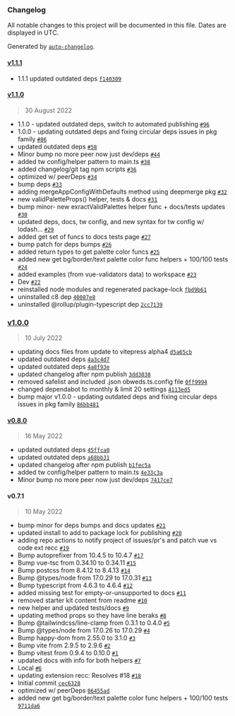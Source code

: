 ### Changelog

All notable changes to this project will be documented in this file. Dates are displayed in UTC.

Generated by [`auto-changelog`](https://github.com/CookPete/auto-changelog).

#### [v1.1.1](https://github.com/obewds/vue-component-helpers/compare/v1.1.0...v1.1.1)

- 1.1.1 updated outdated deps [`f140309`](https://github.com/obewds/vue-component-helpers/commit/f140309c0839804e7e07ce6c30410b3cb725707c)

#### [v1.1.0](https://github.com/obewds/vue-component-helpers/compare/v1.0.0...v1.1.0)

> 30 August 2022

- 1.1.0 - updated outdated deps, switch to automated publishing [`#96`](https://github.com/obewds/vue-component-helpers/pull/96)
- 1.0.0 - updating outdated deps and fixing circular deps issues in pkg family [`#86`](https://github.com/obewds/vue-component-helpers/pull/86)
- updated outdated deps [`#58`](https://github.com/obewds/vue-component-helpers/pull/58)
- Minor bump no more peer now just dev/deps [`#44`](https://github.com/obewds/vue-component-helpers/pull/44)
- added tw config/helper pattern to main.ts [`#38`](https://github.com/obewds/vue-component-helpers/pull/38)
- added changelog/git tag npm scripts [`#36`](https://github.com/obewds/vue-component-helpers/pull/36)
- optimized w/ peerDeps [`#34`](https://github.com/obewds/vue-component-helpers/pull/34)
- bump deps [`#33`](https://github.com/obewds/vue-component-helpers/pull/33)
- adding mergeAppConfigWithDefaults method using deepmerge pkg [`#32`](https://github.com/obewds/vue-component-helpers/pull/32)
- new validPaletteProps() helper, tests & docs [`#31`](https://github.com/obewds/vue-component-helpers/pull/31)
- bump minor- new exractValidPalettes helper func + docs/tests updates [`#30`](https://github.com/obewds/vue-component-helpers/pull/30)
- updated deps, docs, tw config, and new syntax for tw config w/ lodash… [`#29`](https://github.com/obewds/vue-component-helpers/pull/29)
- added get set of funcs to docs tests page [`#27`](https://github.com/obewds/vue-component-helpers/pull/27)
- bump patch for deps bumps [`#26`](https://github.com/obewds/vue-component-helpers/pull/26)
- added return types to get palette color funcs [`#25`](https://github.com/obewds/vue-component-helpers/pull/25)
- added new get bg/border/text palette color func helpers + 100/100 tests [`#24`](https://github.com/obewds/vue-component-helpers/pull/24)
- added examples (from vue-validators data) to workspace [`#23`](https://github.com/obewds/vue-component-helpers/pull/23)
- Dev [`#22`](https://github.com/obewds/vue-component-helpers/pull/22)
- reinstalled node modules and regenerated package-lock [`fbd9b61`](https://github.com/obewds/vue-component-helpers/commit/fbd9b612d534ffc7659428215470bdaca49191d9)
- uninstalled c8 dep [`40087e8`](https://github.com/obewds/vue-component-helpers/commit/40087e8d69a214210ca8ffe78c2fd345552c32cc)
- uninstalled @rollup/plugin-typescript dep [`2cc7139`](https://github.com/obewds/vue-component-helpers/commit/2cc71397996b38e0a9a84110ee8ce172df1e3157)

### [v1.0.0](https://github.com/obewds/vue-component-helpers/compare/v0.8.0...v1.0.0)

> 10 July 2022

- updating docs files from update to vitepress alpha4 [`d5a65cb`](https://github.com/obewds/vue-component-helpers/commit/d5a65cbb5d3eae5f2e58bcb97d653ea561fa98b5)
- updated outdated deps [`4a3c4d7`](https://github.com/obewds/vue-component-helpers/commit/4a3c4d7ee49f114676ce2daf2dd4b497d50d062d)
- updated outdated deps [`4a8f93e`](https://github.com/obewds/vue-component-helpers/commit/4a8f93efeba6f7587e21cb2cfbc3ff5af7461994)
- updated changelog after npm publish [`3dd3038`](https://github.com/obewds/vue-component-helpers/commit/3dd3038939edc9b01a03c4051d25353bbeabe7ec)
- removed safelist and included .json obweds.ts.config file [`0ff9994`](https://github.com/obewds/vue-component-helpers/commit/0ff9994fbbca7b94fe31cb570fd05f99c0bcec39)
- changed dependabot to monthly & limit 20 settings [`4113ed5`](https://github.com/obewds/vue-component-helpers/commit/4113ed5b5aedba9e1ae97462f24991256bf5cb9c)
- bump major v1.0.0 - updating outdated deps and fixing circular deps issues in pkg family [`86bb481`](https://github.com/obewds/vue-component-helpers/commit/86bb481d23493ff2d21b26656546d60a6fc28a7a)

#### [v0.8.0](https://github.com/obewds/vue-component-helpers/compare/v0.7.1...v0.8.0)

> 16 May 2022

- updated outdated deps [`45ffca0`](https://github.com/obewds/vue-component-helpers/commit/45ffca0916991c0bc0188f1e0c481b9bb358a627)
- updated outdated deps [`a68bb31`](https://github.com/obewds/vue-component-helpers/commit/a68bb319f9a790c2e21f789d0fcfe1f9cc678375)
- updated changelog after npm publish [`b1fec5a`](https://github.com/obewds/vue-component-helpers/commit/b1fec5aac075e27a97e61dba7195675181d41c99)
- added tw config/helper pattern to main.ts [`4e33c3a`](https://github.com/obewds/vue-component-helpers/commit/4e33c3a873084bebba33b271b02e96229c20af13)
- Minor bump no more peer now just dev/deps [`7417ce7`](https://github.com/obewds/vue-component-helpers/commit/7417ce72c41393f7a59fcb84953b18a83f8ec06a)

#### v0.7.1

> 10 May 2022

- bump minor for deps bumps and docs updates [`#21`](https://github.com/obewds/vue-component-helpers/pull/21)
- updated install to add to package lock for publishing [`#20`](https://github.com/obewds/vue-component-helpers/pull/20)
- adding repo actions to notify project of issues/pr's and patch vue vs code ext recc [`#19`](https://github.com/obewds/vue-component-helpers/pull/19)
- Bump autoprefixer from 10.4.5 to 10.4.7 [`#17`](https://github.com/obewds/vue-component-helpers/pull/17)
- Bump vue-tsc from 0.34.10 to 0.34.11 [`#15`](https://github.com/obewds/vue-component-helpers/pull/15)
- Bump postcss from 8.4.12 to 8.4.13 [`#14`](https://github.com/obewds/vue-component-helpers/pull/14)
- Bump @types/node from 17.0.29 to 17.0.31 [`#13`](https://github.com/obewds/vue-component-helpers/pull/13)
- Bump typescript from 4.6.3 to 4.6.4 [`#12`](https://github.com/obewds/vue-component-helpers/pull/12)
- added missing test for empty-or-unsupported to docs [`#11`](https://github.com/obewds/vue-component-helpers/pull/11)
- removed starter kit content from readme [`#10`](https://github.com/obewds/vue-component-helpers/pull/10)
- new helper and updated tests/docs [`#9`](https://github.com/obewds/vue-component-helpers/pull/9)
- updating method props so they have line beraks [`#8`](https://github.com/obewds/vue-component-helpers/pull/8)
- Bump @tailwindcss/line-clamp from 0.3.1 to 0.4.0 [`#5`](https://github.com/obewds/vue-component-helpers/pull/5)
- Bump @types/node from 17.0.26 to 17.0.29 [`#4`](https://github.com/obewds/vue-component-helpers/pull/4)
- Bump happy-dom from 2.55.0 to 3.1.0 [`#3`](https://github.com/obewds/vue-component-helpers/pull/3)
- Bump vite from 2.9.5 to 2.9.6 [`#2`](https://github.com/obewds/vue-component-helpers/pull/2)
- Bump vitest from 0.9.4 to 0.10.0 [`#1`](https://github.com/obewds/vue-component-helpers/pull/1)
- updated docs with info for both helpers [`#7`](https://github.com/obewds/vue-component-helpers/pull/7)
- Local [`#6`](https://github.com/obewds/vue-component-helpers/pull/6)
- updating extension recc: Resolves #18 [`#18`](https://github.com/obewds/vue-component-helpers/issues/18)
- Initial commit [`cec6328`](https://github.com/obewds/vue-component-helpers/commit/cec63287ad96da1cdc77bf9eafab7e66954f536c)
- optimized w/ peerDeps [`06455ad`](https://github.com/obewds/vue-component-helpers/commit/06455ad168ed8d1ae2423dc69439e6aa93d0c1b3)
- added new get bg/border/text palette color func helpers + 100/100 tests [`9711da6`](https://github.com/obewds/vue-component-helpers/commit/9711da67aae225e9aeec4674b9c283f465799f9a)
